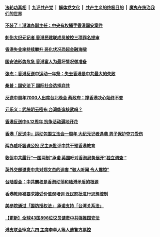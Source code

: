 ####  [法轮功真相](../../../../basic/blob/master/README.md?t=06152102) &nbsp;|&nbsp; [九评共产党](../../../../9ping.md/blob/master/README.md?t=06152102) &nbsp;|&nbsp; [解体党文化](../../../../jtdwh.md/blob/master/README.md?t=06152102)  &nbsp;|&nbsp; [共产主义的终极目的](../../../../gczydzjmd.md/blob/master/README.md?t=06152102) &nbsp;|&nbsp; [魔鬼在统治我们的世界](../../../../mgztzwmdsj.md/blob/master/README.md?t=06152102) 

#### [不装了！港澳办副主任：中央有权插手香港国安案件](../pages/soh55/390469.md?t=06152102) 
#### [刺伤大纪元记者 香港民建联成员被控三项罪名提审](../pages/soh55/390454.md?t=06152102) 
#### [香港失业率持续攀升 恶化状况恐超金融海啸](../pages/soh55/390418.md?t=06152102) 
#### [国安法形势危急 香港富人为最坏情况做准备](../pages/soh55/390424.md?t=06152102) 
#### [张杰：香港反送中运动一年祭：失去香港是中共最大的失败](../pages/soh55/390355.md?t=06152102) 
#### [桑普：国安法下 国际社会选择弃共](../pages/soh55/390289.md?t=06152102) 
#### [反送中周年7000人出席台北晚会  蔡政府：撑香港决心始终不变](../pages/soh55/390154.md?t=06152102) 
#### [亓乐义：武统阴云密布 台湾能造核武吗？](../pages/soh55/389977.md?t=06152102) 
#### [香港反送中6.12周年 抗争活动遍地开花](../pages/soh55/389881.md?t=06152102) 
#### [香港「反送中」运动包围立法会一周年 大纪元记者遇袭 男子保护夺刀受伤](../pages/soh55/389803.md?t=06152102) 
#### [两办威吓罢课公投 民主派批评中共干预香港教育](../pages/soh55/389629.md?t=06152102) 
#### [敦促中共履行“一国两制”承诺 英国吁对香港局势展开“独立调查 ”](../pages/soh55/389548.md?t=06152102) 
#### [英外交部谴责中共对郑文杰的迫害  “骇人听闻 令人震惊”](../pages/soh55/389521.md?t=06152102) 
#### [台陆委会：中共霸权是香港动荡和陆港矛盾的根源](../pages/soh55/389512.md?t=06152102) 
#### [香港教师被要求接受价值观培训 泛民怒批进行思想控制](../pages/soh55/389497.md?t=06152102) 
#### [美参院通过「国防授权法」 承诺支持「台湾关系法」](../pages/soh55/389413.md?t=06152102) 
#### [【更新】全球43国896位议员谴责中共强推国安法](../pages/soh55/389311.md?t=06152102) 
#### [港支联会悼念六四 主席李卓人等人遭警方票控](../pages/soh55/389233.md?t=06152102) 
